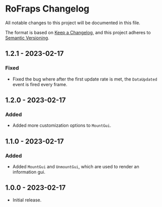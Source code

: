 # RoFraps Changelog

All notable changes to this project will be documented in this file.

The format is based on [Keep a Changelog](https://keepachangelog.com/en/1.0.0/),
and this project adheres to [Semantic Versioning](https://semver.org/spec/v2.0.0.html).

## 1.2.1 - 2023-02-17

### Fixed

- Fixed the bug where after the first update rate is met, the `DataUpdated` event is fired every frame.

## 1.2.0 - 2023-02-17

### Added

- Added more customization options to `MountGui`.

## 1.1.0 - 2023-02-17

### Added

- Added `MountGui` and `UnmountGui`, which are used to render an information gui.

## 1.0.0 - 2023-02-17

- Initial release.